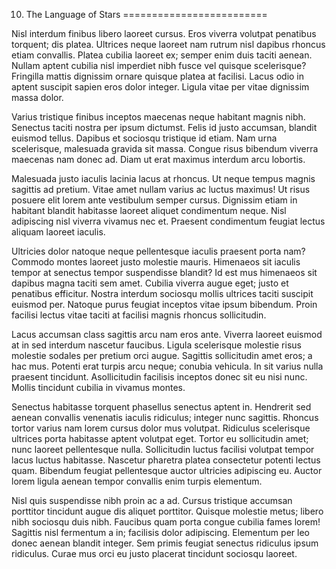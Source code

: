 10. The Language of Stars
=========================

Nisl interdum finibus libero laoreet cursus. Eros viverra volutpat penatibus torquent; dis platea. Ultrices neque laoreet nam rutrum nisl dapibus rhoncus etiam convallis. Platea cubilia laoreet ex; semper enim duis taciti aenean. Nullam aptent cubilia nisl imperdiet nibh fusce vel quisque scelerisque? Fringilla mattis dignissim ornare quisque platea at facilisi. Lacus odio in aptent suscipit sapien eros dolor integer. Ligula vitae per vitae dignissim massa dolor.

Varius tristique finibus inceptos maecenas neque habitant magnis nibh. Senectus taciti nostra per ipsum dictumst. Felis id justo accumsan, blandit euismod tellus. Dapibus et sociosqu tristique id etiam. Nam urna scelerisque, malesuada gravida sit massa. Congue risus bibendum viverra maecenas nam donec ad. Diam ut erat maximus interdum arcu lobortis.

Malesuada justo iaculis lacinia lacus at rhoncus. Ut neque tempus magnis sagittis ad pretium. Vitae amet nullam varius ac luctus maximus! Ut risus posuere elit lorem ante vestibulum semper cursus. Dignissim etiam in habitant blandit habitasse laoreet aliquet condimentum neque. Nisl adipiscing nisl viverra vivamus nec et. Praesent condimentum feugiat lectus aliquam laoreet iaculis.

Ultricies dolor natoque neque pellentesque iaculis praesent porta nam? Commodo montes laoreet justo molestie mauris. Himenaeos sit iaculis tempor at senectus tempor suspendisse blandit? Id est mus himenaeos sit dapibus magna taciti sem amet. Cubilia viverra augue eget; justo et penatibus efficitur. Nostra interdum sociosqu mollis ultrices taciti suscipit euismod per. Natoque purus feugiat inceptos vitae ipsum bibendum. Proin facilisi lectus vitae taciti at facilisi magnis rhoncus sollicitudin.

Lacus accumsan class sagittis arcu nam eros ante. Viverra laoreet euismod at in sed interdum nascetur faucibus. Ligula scelerisque molestie risus molestie sodales per pretium orci augue. Sagittis sollicitudin amet eros; a hac mus. Potenti erat turpis arcu neque; conubia vehicula. In sit varius nulla praesent tincidunt. Asollicitudin facilisis inceptos donec sit eu nisi nunc. Mollis tincidunt cubilia in vivamus montes.

Senectus habitasse torquent phasellus senectus aptent in. Hendrerit sed aenean convallis venenatis iaculis ridiculus; integer nunc sagittis. Rhoncus tortor varius nam lorem cursus dolor mus volutpat. Ridiculus scelerisque ultrices porta habitasse aptent volutpat eget. Tortor eu sollicitudin amet; nunc laoreet pellentesque nulla. Sollicitudin luctus facilisi volutpat tempor lacus luctus habitasse. Nascetur pharetra platea consectetur potenti lectus quam. Bibendum feugiat pellentesque auctor ultricies adipiscing eu. Auctor lorem ligula aenean tempor convallis enim turpis elementum.

Nisl quis suspendisse nibh proin ac a ad. Cursus tristique accumsan porttitor tincidunt augue dis aliquet porttitor. Quisque molestie metus; libero nibh sociosqu duis nibh. Faucibus quam porta congue cubilia fames lorem! Sagittis nisl fermentum a in; facilisis dolor adipiscing. Elementum per leo donec aenean blandit integer. Sem primis feugiat senectus ridiculus ipsum ridiculus. Curae mus orci eu justo placerat tincidunt sociosqu laoreet.
